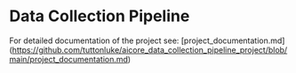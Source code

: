 # Data Collection Pipeline

For detailed documentation of the project see: [project_documentation.md] (https://github.com/tuttonluke/aicore_data_collection_pipeline_project/blob/main/project_documentation.md)